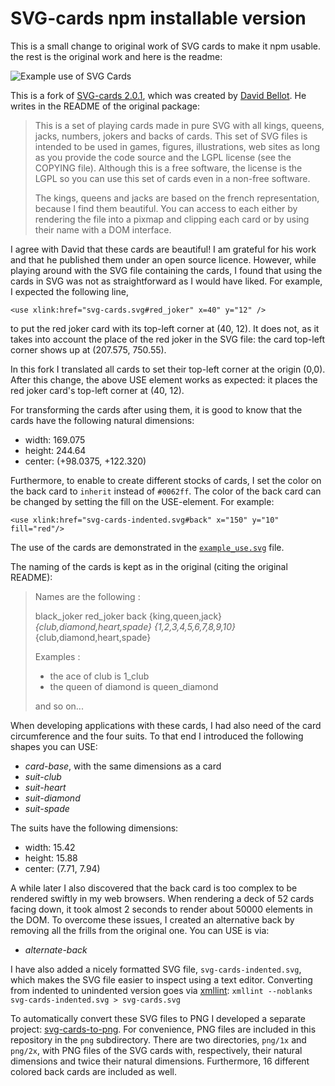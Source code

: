 SVG-cards npm installable version
=========

This is a small change to original work of SVG cards to make it npm usable.
the rest is the original work and here is the readme:

![Example use of SVG
Cards](https://raw.githubusercontent.com/htdebeer/SVG-cards/master/example_use.png)

This is a fork of [SVG-cards 2.0.1](http://svg-cards.sourceforge.net/), which
was created by [David Bellot](http://david.bellot.free.fr/). He writes in the
README of the original package:

> This is a set of playing cards made in pure SVG with all kings, queens,
> jacks, numbers, jokers and backs of cards. This set of SVG files is intended
> to be used in games, figures, illustrations, web sites as long as you
> provide the code source and the LGPL license (see the COPYING file).
> Although this is a free software, the license is the LGPL so you can use
> this set of cards even in a non-free software.
>
> The kings, queens and jacks are based on the french representation, because
> I find them beautiful. You can access to each either by rendering the file
> into a pixmap and clipping each card or by using their name with a DOM
> interface.

I agree with David that these cards are beautiful! I am grateful for his work
and that he published them under an open source licence. However, while playing
around with the SVG file containing the cards, I found that using the cards in
SVG was not as straightforward as I would have liked. For example, I expected
the following line,

    <use xlink:href="svg-cards.svg#red_joker" x=40" y="12" />

to put the red joker card with its top-left corner at (40, 12). It does not,
as it takes into account the place of the red joker in the SVG file: the card
top-left corner shows up at (207.575, 750.55).

In this fork I translated all cards to set their top-left corner at the origin
(0,0). After this change, the above USE element works as expected: it places
the red joker card's top-left corner at (40, 12).

For transforming the cards after using them, it is good to know that the
cards have the following natural dimensions:

- width: 169.075
- height: 244.64
- center: (+98.0375, +122.320)

Furthermore, to enable to create different stocks of cards, I set the color on
the back card to `inherit` instead of `#0062ff`. The color of the back card can
be changed by setting the fill on the USE-element. For example:

    <use xlink:href="svg-cards-indented.svg#back" x="150" y="10" fill="red"/>

The use of the cards are demonstrated in the
[`example_use.svg`](https://raw.githubusercontent.com/htdebeer/SVG-cards/master/example_use.svg) file.

The naming of the cards is kept as in the original (citing the original
README):

> Names are the following :
>
> black_joker red_joker back {king,queen,jack}_{club,diamond,heart,spade}
> {1,2,3,4,5,6,7,8,9,10}_{club,diamond,heart,spade}
>
> Examples :
> - the ace of club is 1_club
> - the queen of diamond is queen_diamond
>
> and so on...

When developing applications with these cards, I had also need of the card
circumference and the four suits. To that end I introduced the following
shapes you can USE:

- *card-base*, with the same dimensions as a card
- *suit-club*
- *suit-heart*
- *suit-diamond*
- *suit-spade*

The suits have the following dimensions:

- width: 15.42
- height: 15.88
- center: (7.71, 7.94)

A while later I also discovered that the back card is too complex to be
rendered swiftly in my web browsers. When rendering a deck of 52 cards facing
down, it took almost 2 seconds to render about 50000 elements in the DOM. To
overcome these issues, I created an alternative back by removing all the
frills from the original
one. You can USE is via:

- *alternate-back*

I have also added a nicely formatted SVG file, `svg-cards-indented.svg`, which
makes the SVG file easier to inspect using a text editor. Converting from
indented to unindented version goes via
[xmllint](http://xmlsoft.org/xmllint.html):  `xmllint --noblanks
svg-cards-indented.svg > svg-cards.svg`

To automatically convert these SVG files to PNG I developed a separate
project: [svg-cards-to-png](https://github.com/htdebeer/svg-cards-to-png). For
convenience, PNG files are included in this repository in the `png`
subdirectory. There are two directories, `png/1x` and `png/2x`, with PNG
files of the SVG cards with, respectively, their natural dimensions and twice
their natural dimensions. Furthermore, 16 different colored back cards are
included as well.
